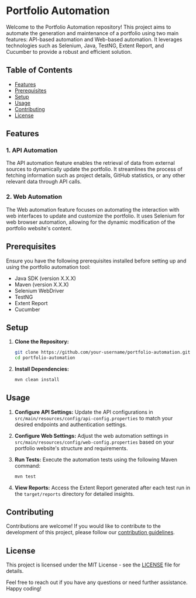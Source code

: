 # Portfolio Automation

Welcome to the Portfolio Automation repository! This project aims to automate the generation and maintenance of a portfolio using two main features: API-based automation and Web-based automation. It leverages technologies such as Selenium, Java, TestNG, Extent Report, and Cucumber to provide a robust and efficient solution.

## Table of Contents
- [Features](#features)
- [Prerequisites](#prerequisites)
- [Setup](#setup)
- [Usage](#usage)
- [Contributing](#contributing)
- [License](#license)

## Features

### 1. API Automation
The API automation feature enables the retrieval of data from external sources to dynamically update the portfolio. It streamlines the process of fetching information such as project details, GitHub statistics, or any other relevant data through API calls.

### 2. Web Automation
The Web automation feature focuses on automating the interaction with web interfaces to update and customize the portfolio. It uses Selenium for web browser automation, allowing for the dynamic modification of the portfolio website's content.

## Prerequisites
Ensure you have the following prerequisites installed before setting up and using the portfolio automation tool:

- Java SDK (version X.X.X)
- Maven (version X.X.X)
- Selenium WebDriver
- TestNG
- Extent Report
- Cucumber

## Setup

1. **Clone the Repository:**
   ```bash
   git clone https://github.com/your-username/portfolio-automation.git
   cd portfolio-automation
   ```

2. **Install Dependencies:**
   ```bash
   mvn clean install
   ```

## Usage

1. **Configure API Settings:**
   Update the API configurations in `src/main/resources/config/api-config.properties` to match your desired endpoints and authentication settings.

2. **Configure Web Settings:**
   Adjust the web automation settings in `src/main/resources/config/web-config.properties` based on your portfolio website's structure and requirements.

3. **Run Tests:**
   Execute the automation tests using the following Maven command:
   ```bash
   mvn test
   ```

4. **View Reports:**
   Access the Extent Report generated after each test run in the `target/reports` directory for detailed insights.

## Contributing
Contributions are welcome! If you would like to contribute to the development of this project, please follow our [contribution guidelines](CONTRIBUTING.md).

## License
This project is licensed under the MIT License - see the [LICENSE](LICENSE) file for details.

Feel free to reach out if you have any questions or need further assistance. Happy coding!
